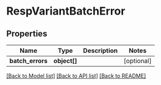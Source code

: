 # RespVariantBatchError

## Properties
Name | Type | Description | Notes
------------ | ------------- | ------------- | -------------
**batch_errors** | **object[]** |  | [optional] 

[[Back to Model list]](../README.md#documentation-for-models) [[Back to API list]](../README.md#documentation-for-api-endpoints) [[Back to README]](../README.md)


